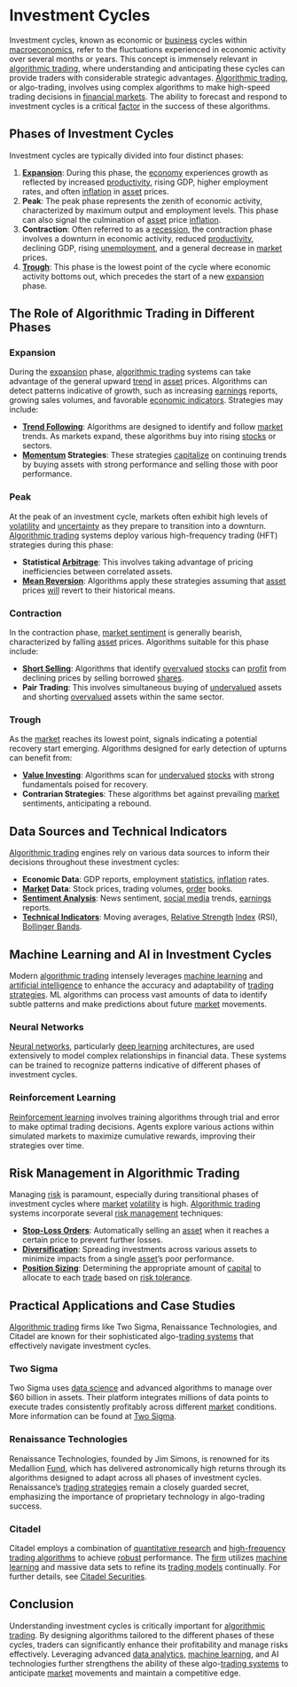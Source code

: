 # Investment Cycles

Investment cycles, known as economic or [business](../b/business.md) cycles within [macroeconomics](../m/macroeconomics.md), refer to the fluctuations experienced in economic activity over several months or years. This concept is immensely relevant in [algorithmic trading](../a/algorithmic_trading.md), where understanding and anticipating these cycles can provide traders with considerable strategic advantages. [Algorithmic trading](../a/algorithmic_trading.md), or algo-trading, involves using complex algorithms to make high-speed trading decisions in [financial markets](../f/financial_market.md). The ability to forecast and respond to investment cycles is a critical [factor](../f/factor.md) in the success of these algorithms.

## Phases of Investment Cycles

Investment cycles are typically divided into four distinct phases:

1. **[Expansion](../e/expansion.md)**: During this phase, the [economy](../e/economy.md) experiences growth as reflected by increased [productivity](../p/productivity.md), rising GDP, higher employment rates, and often [inflation](../i/inflation.md) in [asset](../a/asset.md) prices.
2. **Peak**: The peak phase represents the zenith of economic activity, characterized by maximum output and employment levels. This phase can also signal the culmination of [asset](../a/asset.md) price [inflation](../i/inflation.md).
3. **Contraction**: Often referred to as a [recession](../r/recession.md), the contraction phase involves a downturn in economic activity, reduced [productivity](../p/productivity.md), declining GDP, rising [unemployment](../u/unemployment.md), and a general decrease in [market](../m/market.md) prices.
4. **[Trough](../t/trough.md)**: This phase is the lowest point of the cycle where economic activity bottoms out, which precedes the start of a new [expansion](../e/expansion.md) phase.

## The Role of Algorithmic Trading in Different Phases

### Expansion

During the [expansion](../e/expansion.md) phase, [algorithmic trading](../a/algorithmic_trading.md) systems can take advantage of the general upward [trend](../t/trend.md) in [asset](../a/asset.md) prices. Algorithms can detect patterns indicative of growth, such as increasing [earnings](../e/earnings.md) reports, growing sales volumes, and favorable [economic indicators](../e/economic_indicators.md). Strategies may include:

- **[Trend Following](../t/trend_following.md)**: Algorithms are designed to identify and follow [market](../m/market.md) trends. As markets expand, these algorithms buy into rising [stocks](../s/stock.md) or sectors.
- **[Momentum](../m/momentum.md) Strategies**: These strategies [capitalize](../c/capitalize.md) on continuing trends by buying assets with strong performance and selling those with poor performance.

### Peak

At the peak of an investment cycle, markets often exhibit high levels of [volatility](../v/volatility.md) and [uncertainty](../u/uncertainty_in_trading.md) as they prepare to transition into a downturn. [Algorithmic trading](../a/algorithmic_trading.md) systems deploy various high-frequency trading (HFT) strategies during this phase:

- **Statistical [Arbitrage](../a/arbitrage.md)**: This involves taking advantage of pricing inefficiencies between correlated assets.
- **[Mean Reversion](../m/mean_reversion.md)**: Algorithms apply these strategies assuming that [asset](../a/asset.md) prices [will](../w/will.md) revert to their historical means.

### Contraction

In the contraction phase, [market sentiment](../m/market_sentiment.md) is generally bearish, characterized by falling [asset](../a/asset.md) prices. Algorithms suitable for this phase include:

- **[Short Selling](../s/short_selling.md)**: Algorithms that identify [overvalued](../o/overvalued.md) [stocks](../s/stock.md) can [profit](../p/profit.md) from declining prices by selling borrowed [shares](../s/shares.md).
- **Pair Trading**: This involves simultaneous buying of [undervalued](../u/undervalued.md) assets and shorting [overvalued](../o/overvalued.md) assets within the same sector.

### Trough

As the [market](../m/market.md) reaches its lowest point, signals indicating a potential recovery start emerging. Algorithms designed for early detection of upturns can benefit from:

- **[Value Investing](../v/value_investing.md)**: Algorithms scan for [undervalued](../u/undervalued.md) [stocks](../s/stock.md) with strong fundamentals poised for recovery.
- **Contrarian Strategies**: These algorithms bet against prevailing [market](../m/market.md) sentiments, anticipating a rebound.

## Data Sources and Technical Indicators

[Algorithmic trading](../a/algorithmic_trading.md) engines rely on various data sources to inform their decisions throughout these investment cycles:

- **Economic Data**: GDP reports, employment [statistics](../s/statistics.md), [inflation](../i/inflation.md) rates.
- **[Market](../m/market.md) Data**: Stock prices, trading volumes, [order](../o/order.md) books.
- **[Sentiment Analysis](../s/sentiment_analysis.md)**: News sentiment, [social media](../s/social_media.md) trends, [earnings](../e/earnings.md) reports.
- **[Technical Indicators](../t/technical_indicators.md)**: Moving averages, [Relative Strength](../r/relative_strength.md) [Index](../i/index_instrument.md) (RSI), [Bollinger Bands](../b/bollinger_bands.md).

## Machine Learning and AI in Investment Cycles

Modern [algorithmic trading](../a/algorithmic_trading.md) intensely leverages [machine learning](../m/machine_learning.md) and [artificial intelligence](../a/artificial_intelligence_in_trading.md) to enhance the accuracy and adaptability of [trading strategies](../t/trading_strategies.md). ML algorithms can process vast amounts of data to identify subtle patterns and make predictions about future [market](../m/market.md) movements.

### Neural Networks

[Neural networks](../n/neural_networks_in_trading.md), particularly [deep learning](../d/deep_learning.md) architectures, are used extensively to model complex relationships in financial data. These systems can be trained to recognize patterns indicative of different phases of investment cycles.

### Reinforcement Learning

[Reinforcement learning](../r/reinforcement_learning.md) involves training algorithms through trial and error to make optimal trading decisions. Agents explore various actions within simulated markets to maximize cumulative rewards, improving their strategies over time.

## Risk Management in Algorithmic Trading

Managing [risk](../r/risk.md) is paramount, especially during transitional phases of investment cycles where [market](../m/market.md) [volatility](../v/volatility.md) is high. [Algorithmic trading](../a/algorithmic_trading.md) systems incorporate several [risk management](../r/risk_management.md) techniques:

- **[Stop-Loss Orders](../s/stop-loss_orders.md)**: Automatically selling an [asset](../a/asset.md) when it reaches a certain price to prevent further losses.
- **[Diversification](../d/diversification.md)**: Spreading investments across various assets to minimize impacts from a single [asset](../a/asset.md)’s poor performance.
- **[Position Sizing](../p/position_sizing.md)**: Determining the appropriate amount of [capital](../c/capital.md) to allocate to each [trade](../t/trade.md) based on [risk tolerance](../r/risk_tolerance.md).

## Practical Applications and Case Studies

[Algorithmic trading](../a/algorithmic_trading.md) firms like Two Sigma, Renaissance Technologies, and Citadel are known for their sophisticated algo-[trading systems](../t/trading_systems.md) that effectively navigate investment cycles.

### Two Sigma

Two Sigma uses [data science](../d/data_science_in_trading.md) and advanced algorithms to manage over $60 billion in assets. Their platform integrates millions of data points to execute trades consistently profitably across different [market](../m/market.md) conditions. More information can be found at [Two Sigma](https://www.twosigma.com/).

### Renaissance Technologies

Renaissance Technologies, founded by Jim Simons, is renowned for its Medallion [Fund](../f/fund.md), which has delivered astronomically high returns through its algorithms designed to adapt across all phases of investment cycles. Renaissance’s [trading strategies](../t/trading_strategies.md) remain a closely guarded secret, emphasizing the importance of proprietary technology in algo-trading success.

### Citadel

Citadel employs a combination of [quantitative research](../q/quantitative_research.md) and [high-frequency trading algorithms](../h/high-frequency_trading_algorithms.md) to achieve [robust](../r/robust.md) performance. The [firm](../f/firm.md) utilizes [machine learning](../m/machine_learning.md) and massive data sets to refine its [trading models](../t/trading_models.md) continually. For further details, see [Citadel Securities](https://www.citadelsecurities.com/).

## Conclusion

Understanding investment cycles is critically important for [algorithmic trading](../a/algorithmic_trading.md). By designing algorithms tailored to the different phases of these cycles, traders can significantly enhance their profitability and manage risks effectively. Leveraging advanced [data analytics](../d/data_analytics.md), [machine learning](../m/machine_learning.md), and AI technologies further strengthens the ability of these algo-[trading systems](../t/trading_systems.md) to anticipate [market](../m/market.md) movements and maintain a competitive edge.

